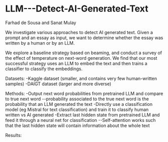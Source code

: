 ﻿# LLM---Detect-AI-Generated-Text

Farhad de Sousa and Sanat Mulay 

We investigate various approaches to detect AI generated text. Given a prompt and an essay as input, we want to determine whether the essay was written by a human or by an LLM. 

We explore a baseline strategy based on beaming, and conduct a survey of the effect of temperature on next-word generation. We find that our most successful strategy uses an LLM to embed the text and then trains a classifier to classify the embeddings. 

Datasets:
-Kaggle dataset (smaller, and contains very few human-written samples)
-DAIGT dataset (larger and more diverse)

Methods:
-Output next word probabilities from pretrained LLM and compare to true next word
--probability associated to the true next word is the probability that an LLM generated the text
-Directly use a classification model (eg Mistral for text classification) and train it to classify human written vs AI generated
-Extract last hidden state from pretrained LLM and feed it through a neural net for classification
--Self-attention works such that the last hidden state will contain information about the whole text

Results:
